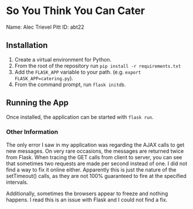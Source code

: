 # So You Think You Can Cater

Name: Alec Trievel
Pitt ID: abt22

## Installation

1. Create a virtual environment for Python.
2. From the root of the repository run `pip install -r requirements.txt`
3. Add the `FLASK_APP` variable to your path. (e.g. `export FLASK_APP=catering.py`).
4. From the command prompt, run `flask initdb`.

## Running the App

Once installed, the application can be started with `flask run`.

### Other Information

The only error I saw in my application was regarding the AJAX calls to get new messages. On very rare occasions, the messages are returned twice from Flask. When tracing the GET calls from client to server, you can see that sometimes two requests are made per second instead of one. I did not find a way to fix it online either. Apparently this is just the nature of the setTimeout() calls, as they are not 100% guaranteed to fire at the specified intervals.  

Additionally, sometimes the browsers appear to freeze and nothing happens. I read this is an issue with Flask and I could not find a fix.